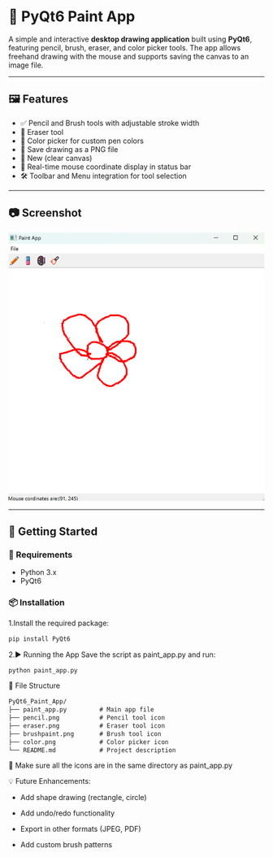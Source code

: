 # 🎨 PyQt6 Paint App

A simple and interactive **desktop drawing application** built using **PyQt6**, featuring pencil, brush, eraser, and color picker tools. The app allows freehand drawing with the mouse and supports saving the canvas to an image file.

---

## 🖼️ Features

- ✅ Pencil and Brush tools with adjustable stroke width
- 🧼 Eraser tool
- 🌈 Color picker for custom pen colors
- 💾 Save drawing as a PNG file
- 📄 New (clear canvas)
- 📌 Real-time mouse coordinate display in status bar
- 🛠️ Toolbar and Menu integration for tool selection

---

## 📷 Screenshot


![Screenshot](screenshot13.png)

---

## 🚀 Getting Started

### 🔧 Requirements

- Python 3.x
- PyQt6

### 📦 Installation

1.Install the required package:
```bash
pip install PyQt6
```

2.▶️ Running the App
  Save the script as paint_app.py and run:
```
python paint_app.py
```
📁 File Structure
```
PyQt6_Paint_App/
├── paint_app.py         # Main app file
├── pencil.png           # Pencil tool icon
├── eraser.png           # Eraser tool icon
├── brushpaint.png       # Brush tool icon
├── color.png            # Color picker icon
└── README.md            # Project description
```

🔔 Make sure all the icons are in the same directory as paint_app.py

💡 Future Enhancements:
- Add shape drawing (rectangle, circle)

- Add undo/redo functionality

- Export in other formats (JPEG, PDF)

- Add custom brush patterns

